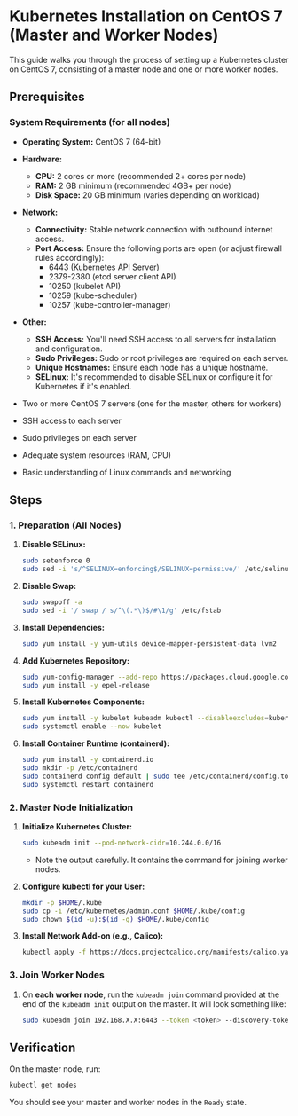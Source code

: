 # Kubernetes Installation on CentOS 7 (Master and Worker Nodes)

This guide walks you through the process of setting up a Kubernetes cluster on CentOS 7, consisting of a master node and one or more worker nodes.

## Prerequisites

### System Requirements (for all nodes)

* **Operating System:** CentOS 7 (64-bit)
* **Hardware:**
    * **CPU:**  2 cores or more (recommended 2+ cores per node)
    * **RAM:**  2 GB minimum (recommended 4GB+ per node)
    * **Disk Space:**  20 GB minimum (varies depending on workload)
* **Network:**
    * **Connectivity:** Stable network connection with outbound internet access.
    * **Port Access:** Ensure the following ports are open (or adjust firewall rules accordingly):
        * 6443 (Kubernetes API Server)
        * 2379-2380 (etcd server client API)
        * 10250 (kubelet API)
        * 10259 (kube-scheduler)
        * 10257 (kube-controller-manager)
* **Other:**
    * **SSH Access:** You'll need SSH access to all servers for installation and configuration.
    * **Sudo Privileges:** Sudo or root privileges are required on each server.
    * **Unique Hostnames:** Ensure each node has a unique hostname.
    * **SELinux:** It's recommended to disable SELinux or configure it for Kubernetes if it's enabled.

* Two or more CentOS 7 servers (one for the master, others for workers)
* SSH access to each server
* Sudo privileges on each server
* Adequate system resources (RAM, CPU)
* Basic understanding of Linux commands and networking

## Steps

### 1. Preparation (All Nodes)

1. **Disable SELinux:**
   ```bash
   sudo setenforce 0
   sudo sed -i 's/^SELINUX=enforcing$/SELINUX=permissive/' /etc/selinux/config
   ```

2. **Disable Swap:**
   ```bash
   sudo swapoff -a
   sudo sed -i '/ swap / s/^\(.*\)$/#\1/g' /etc/fstab
   ```

3. **Install Dependencies:**
   ```bash
   sudo yum install -y yum-utils device-mapper-persistent-data lvm2
   ```

4. **Add Kubernetes Repository:**
   ```bash
   sudo yum-config-manager --add-repo https://packages.cloud.google.com/yum/repos/kubernetes-el7-x86_64
   sudo yum install -y epel-release
   ```

5. **Install Kubernetes Components:**
   ```bash
   sudo yum install -y kubelet kubeadm kubectl --disableexcludes=kubernetes
   sudo systemctl enable --now kubelet
   ```

6. **Install Container Runtime (containerd):**
   ```bash
   sudo yum install -y containerd.io
   sudo mkdir -p /etc/containerd
   sudo containerd config default | sudo tee /etc/containerd/config.toml
   sudo systemctl restart containerd
   ```

### 2. Master Node Initialization

1. **Initialize Kubernetes Cluster:**
   ```bash
   sudo kubeadm init --pod-network-cidr=10.244.0.0/16
   ```
   * Note the output carefully. It contains the command for joining worker nodes.

2. **Configure kubectl for your User:**
   ```bash
   mkdir -p $HOME/.kube
   sudo cp -i /etc/kubernetes/admin.conf $HOME/.kube/config
   sudo chown $(id -u):$(id -g) $HOME/.kube/config
   ```

3. **Install Network Add-on (e.g., Calico):**
   ```bash
   kubectl apply -f https://docs.projectcalico.org/manifests/calico.yaml
   ```

### 3. Join Worker Nodes

1. On **each worker node**, run the `kubeadm join` command provided at the end of the `kubeadm init` output on the master. It will look something like:

   ```bash
   sudo kubeadm join 192.168.X.X:6443 --token <token> --discovery-token-ca-cert-hash sha256:<hash>
   ```

## Verification

On the master node, run:

```bash
kubectl get nodes
```

You should see your master and worker nodes in the `Ready` state.
